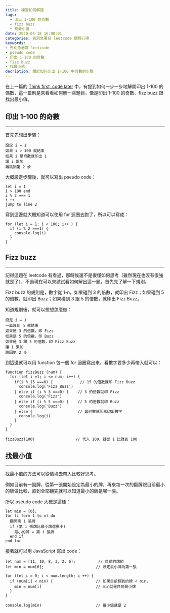 ```yaml
---
title: 練習如何解題
tags:
  - 印出 1-100 的奇數
  - fizz buzz
  - 找最小值
date: 2020-04-18 16:00:01
categories: 先別急著寫 leetcode 課程心得
keywords:
- 先別急著寫 leetcode
- pseudo code
- 印出 1-100 的奇數
- fizz buzz
- 找最小值
decription: 關於如何印出 1-100 中奇數的步驟
---
```

在上一篇的 [Think first, code later](https://bucky0112.github.io/bucky0112.github.io/2020/04/03/%E5%85%88%E5%88%A5%E6%80%A5%E8%91%97%E5%AF%ABleetcode%E8%AA%B2%E7%A8%8B%E5%BF%83%E5%BE%97/) 中，有提到如何一步一步地解開印出 1-100 的偶數，這一篇則是來看看如何解一些題目，像是印出 1-100 的奇數、fizz buzz 跟找出最小值。
<!--more-->

## 印出 1-100 的奇數
---

首先先想出步驟：

```
設定 i = 1
如果 i > 100 就結束
如果 i 是奇數就印出 i
讓 i 累加
再跳回第 2 步
```

大概設定步驟後，就可以寫出 pseudo code：

```
let i = 1
i > 100 end
i % 2 === 1
i ++
jump to line 2
```

寫到這邊就大概知道可以使用 for 迴圈去跑了，所以可以寫成：

```
for (let i = 1; i < 100; i++ ) {
  if (i % 2 ===1) {
    console.log(i)
  }
}
```

## Fizz buzz
---

記得這題在 leetcode 有看過，那時候還不是很懂如何思考（雖然現在也沒有很強就是了），不過現在可以來試試看如何解出這一題，首先先了解一下規則。

Fizz buzz 的規則是，數字從 1-n，如果碰到 3 的倍數，就印出 Fizz；如果碰到 5 的倍數，就印出 Buzz；如果碰到 3 跟 5 的倍數，就印出 Fizz Buzz。

知道規則後，就可以想想怎麼做：

```
設定 i = 1
一直算到 n 就結束
如果是 3 的倍數，印 Fizz
如果是 5 的倍數，印 Buzz
如果是 3 跟 5 的倍數，印 Fizz Buzz
讓 i 累加
跳回第 2 步
```

到這邊就可以用 function 包一個 for 迴圈寫出來，看數字要多少再帶入就可以：

```
function fizzBuzz (num) {
  for (let i =1; i <= num; i++) {
    if(i % 15 ===0) {            // 15 的倍數就印 Fizz Buzz
      console.log('Fizz Buzz')
    } else if (i % 3 ===0) {    // 3 的倍數就印 Fizz
      console.log('Fizz')
    } else if (i % 5 ===0) {    // 5 的倍數就印 Buzz
      console.log('Buzz')
    } else {                    // 其他數就照樣印出數字
      console.log(i)
    }
  }
}

fizzBuzz(100)                  // 代入 100，就從 1 比對到 100
```

## 找最小值
---

找最小值的方法可以從情境去帶入比較好思考。

例如目前有一副牌，從第一張開始設定為最小的牌，再來每一次的翻牌跟目前最小的牌做比較，直到全部翻完就可以知道最小的牌是哪一張。

所以 pseudo code 大概是這樣：

```
let min = [0];
for (i form 1 to n) do
  翻開第 i 張牌
  if (第 i 張牌比最小牌還要小)
    最小的牌 = 第 i 張牌
  end if
end for
```

接著就可以用 JavaScript 寫出 code：

```
let num = [11, 10, 8, 3, 2, 6];          // 目前的牌組
let min = num[0];                       // 設定最小牌為第一張

for (let i = 0; i < num.length; i ++) {
  if (num[i] < min) {                   // 如果目前翻到的牌 < min，
    min = num[i]                        // min就是目前最小牌
  }
}

console.log(min)                        // 最小值就是 2
```